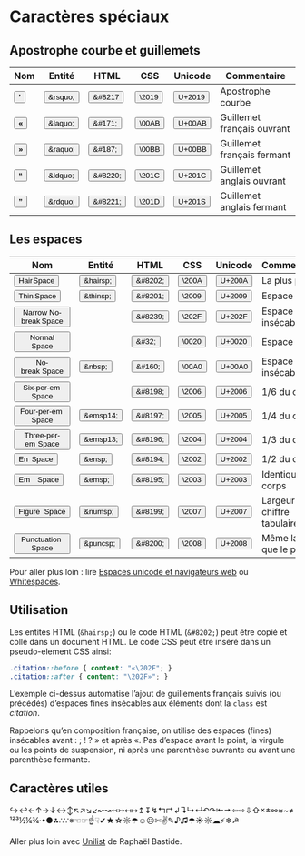 # Caractères spéciaux

## Apostrophe courbe et guillemets
| Nom | Entité | HTML | CSS | Unicode | Commentaire |
|---|---|---|---|---|---|
| <button> <strong>’</strong> </button> | <button>&<span>rsquo;</span></button> | <button>&<span>#8217</span></button> | <button>\2019</button> | <button>U+2019</button> | Apostrophe courbe |
| <button> <strong>«</strong> </button> | <button>&<span>laquo;</span></button> | <button>&<span>#171;</span></button> | <button>\00AB</button> | <button>U+00AB</button> | Guillemet français ouvrant |
| <button> <strong>»</strong> </button> | <button>&<span>raquo;</span></button> | <button>&<span>#187;</span></button> | <button>\00BB</button> | <button>U+00BB</button> | Guillemet français fermant |
| <button> <strong>“</strong> </button> | <button>&<span>ldquo;</span></button> | <button>&<span>#8220;</span></button> | <button>\201C</button> | <button>U+201C</button> | Guillemet anglais ouvrant |
| <button> <strong>”</strong> </button> | <button>&<span>rdquo;</span></button> | <button>&<span>#8221;</span></button> | <button>\201D</button> | <button>U+201S</button> | Guillemet anglais fermant |


## Les espaces

| Nom | Entité | HTML | CSS | Unicode | Commentaire |
|---|---|---|---|---|---|
| <button>Hair<strong> </strong>Space</button> | <button>&amp;<span>hairsp;</span></button> | <button>&amp;<span>#8202;</span></button> | <button>\200A</button> | <button>U+200A</button> |  La plus petite |
| <button>Thin<strong> </strong>Space</button> | <button>&amp;<span>thinsp;</span></button> | <button>&amp;<span>#8201;</span></button> | <button>\2009</button> | <button>U+2009</button> | Espace fine |
| <button>Narrow No-break<strong> </strong>Space</button> |  | <button>&amp;<span>#8239;</span></button> | <button>\202F</button> | <button>U+202F</button> | Espace fine insécable |
| <button>Normal<strong> </strong>Space</button> |  | <button>&amp;<span>#32;</span></button> | <button>\0020</button> | <button>U+0020</button> | Espace mot |
| <button>No-break<strong>&nbsp;</strong>Space</button> | <button>&amp;<span>nbsp;</span></button> | <button>&amp;<span>#160;</span></button> | <button>\00A0</button> | <button>U+00A0</button> | Espace mot insécable |
| <button>Six-per-em<strong> </strong>Space</button> |  | <button>&amp;<span>#8198;</span></button> | <button>\2006</button> | <button>U+2006</button> | 1/6 du corps |
| <button>Four-per-em<strong> </strong>Space</button> | <button>&amp;<span>emsp14;</span></button> | <button>&amp;<span>#8197;</span></button> | <button>\2005</button> | <button>U+2005</button> | 1/4 du corps |
| <button>Three-per-em<strong> </strong>Space</button> | <button>&amp;<span>emsp13;</span></button> | <button>&amp;<span>#8196;</span></button> | <button>\2004</button> | <button>U+2004</button> | 1/3 du corps | 
| <button>En<strong> </strong>Space</button>          | <button>&amp;<span>ensp;</span></button> | <button>&amp;<span>#8194;</span></button> | <button>\2002</button> | <button>U+2002</button> | 1/2 du corps  |
| <button>Em<strong> </strong>Space</button>          | <button>&amp;<span>emsp;</span></button> | <button>&amp;<span>#8195;</span></button> | <button>\2003</button> | <button>U+2003</button> | Identique au corps |
| <button>Figure<strong> </strong>Space</button>      | <button>&amp;<span>numsp;</span></button> | <button>&amp;<span>#8199;</span></button> | <button>\2007</button> | <button>U+2007</button> | Largeur d’un chiffre tabulaire |
| <button>Punctuation<strong> </strong>Space</button> | <button>&amp;<span>puncsp;</span></button> | <button>&amp;<span>#8200;</span></button> | <button>\2008</button> | <button>U+2008</button> | Même largeur que le point |

Pour aller plus loin : lire [Espaces unicode et navigateurs web](https://fvsch.com/espaces-unicode/) ou [Whitespaces](https://kirillbelyaev.com/s/).

## Utilisation

Les entités HTML (`&hairsp;`) ou le code HTML (`&#8202;`) peut être copié et collé dans un document HTML. Le code CSS peut être inséré dans un pseudo-element CSS ainsi:
```css
.citation::before { content: "«\202F"; }
.citation::after { content: "\202F»"; }
```
L’exemple ci-dessus automatise l’ajout de guillements français suivis (ou précédés) d’espaces fines insécables aux éléments dont la `class` est _citation_.

Rappelons qu’en composition française, on utilise des espaces (fines) insécables avant : ; ! ? » et après «. Pas d’espace avant le point, la virgule ou les points de suspension, ni après une parenthèse ouvrante ou avant une parenthèse fermante.

## Caractères utiles

<div class="utils">↪↩←↑→↓↔↕↖↗↘↙↜↝↢↣↤↦↥↧↯↰↱↲↴↳↵↶↷⇤⇥⇦⇨⇩⇧×±∞≈~≠¹²³½¼¾·•●⁂∴∵※☜☞☝☟✔★☆☼☂☺☹✄✌✎♪♫☂☀☼☁⚡❄☭</div>   

Aller plus loin avec [Unilist](https://unilist.raphaelbastide.com/) de Raphaël Bastide.